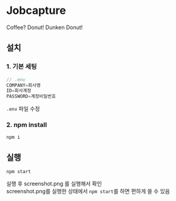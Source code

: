 # Jobcapture
Coffee? Donut! Dunken Donut!

## 설치
### 1. 기본 세팅
```javascript
// .env
COMPANY=회사명
ID=회사계정
PASSWORD=계정비밀번호
```
`.env` 파일 수정

### 2. npm install
```
npm i
```

## 실행
```
npm start
```
실행 후 screenshot.png 를 실행해서 확인  
screenshot.png를 실행한 상태에서 `npm start`를 하면 편하게 쓸 수 있음
